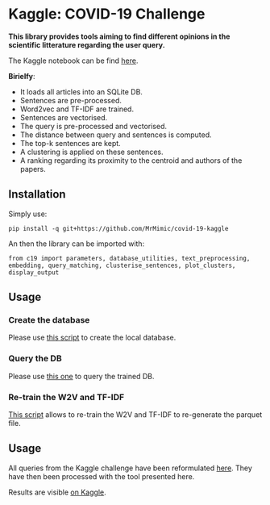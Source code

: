 # Kaggle: COVID-19 Challenge

**This library provides tools aiming to find different opinions in the scientific litterature regarding the user query.**

The Kaggle notebook can be find [here](https://www.kaggle.com/mrmimic/risk-factors-analysis-by-opinion-finding).

**Birielfy**:

- It loads all articles into an SQLite DB.
- Sentences are pre-processed.
- Word2vec and TF-IDF are trained.
- Sentences are vectorised.
- The query is pre-processed and vectorised.
- The distance between query and sentences is computed.
- The top-k sentences are kept.
- A clustering is applied on these sentences.
- A ranking regarding its proximity to the centroid and authors of the papers.

## Installation

Simply use:

    pip install -q git+https://github.com/MrMimic/covid-19-kaggle

An then the library can be imported with:

    from c19 import parameters, database_utilities, text_preprocessing, embedding, query_matching, clusterise_sentences, plot_clusters, display_output

## Usage

### Create the database

Please use [this script](https://github.com/MrMimic/covid-19-kaggle/blob/master/src/main/scripts/create_db.py) to create the local database.

### Query the DB

Please use [this one](https://github.com/MrMimic/covid-19-kaggle/blob/master/src/main/scripts/query_db.py) to query the trained DB.

### Re-train the W2V and TF-IDF

[This script](https://github.com/MrMimic/covid-19-kaggle/blob/master/src/main/scripts/train_w2v.py) allows to re-train the W2V and TF-IDF to re-generate the parquet file.

## Usage

All queries from the Kaggle challenge have been reformulated [here](https://github.com/MrMimic/covid-19-kaggle/blob/master/resources/queries.json). They have then been processed with the tool presented here.

Results are visible [on Kaggle](https://www.kaggle.com/mrmimic/opinions-extraction-tool-chloroquine-case-study).
